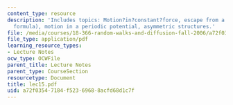 ```yaml
---
content_type: resource
description: 'Includes topics: Motion?in?constant?force, escape from a trap (Kramers
  formula), motion in a periodic potential, asymmetric structures.'
file: /media/courses/18-366-random-walks-and-diffusion-fall-2006/a72f03547184f52369688acfd68d1c7f_lec15.pdf
file_type: application/pdf
learning_resource_types:
- Lecture Notes
ocw_type: OCWFile
parent_title: Lecture Notes
parent_type: CourseSection
resourcetype: Document
title: lec15.pdf
uid: a72f0354-7184-f523-6968-8acfd68d1c7f
---
```

